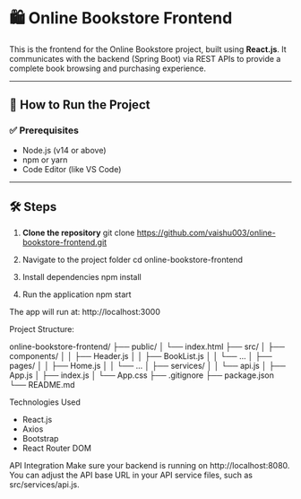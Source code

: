 # 🛍️ Online Bookstore Frontend

This is the frontend for the Online Bookstore project, built using **React.js**. It communicates with the backend (Spring Boot) via REST APIs to provide a complete book browsing and purchasing experience.

---

## 🚀 How to Run the Project

### ✅ Prerequisites
- Node.js (v14 or above)
- npm or yarn
- Code Editor (like VS Code)

---

## 🛠️ Steps

1. **Clone the repository**
   git clone https://github.com/vaishu003/online-bookstore-frontend.git

2. Navigate to the project folder
	cd online-bookstore-frontend

3. Install dependencies
	npm install

4. Run the application
	npm start

The app will run at: http://localhost:3000


Project Structure:

online-bookstore-frontend/
├── public/
│   └── index.html
├── src/
│   ├── components/
│   │   ├── Header.js
│   │   ├── BookList.js
│   │   └── ...
│   ├── pages/
│   │   ├── Home.js
│   │   └── ...
│   ├── services/
│   │   └── api.js
│   ├── App.js
│   ├── index.js
│   └── App.css
├── .gitignore
├── package.json
└── README.md


Technologies Used

* React.js
* Axios
* Bootstrap 
* React Router DOM



API Integration
Make sure your backend is running on http://localhost:8080. You can adjust the API base URL in your API service files, such as src/services/api.js.

